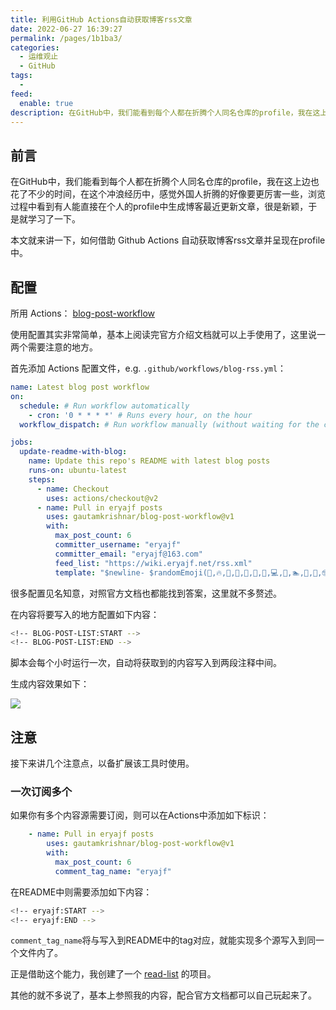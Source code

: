 ```yaml
---
title: 利用GitHub Actions自动获取博客rss文章
date: 2022-06-27 16:39:27
permalink: /pages/1b1ba3/
categories:
  - 运维观止
  - GitHub
tags:
  -
feed:
  enable: true
description: 在GitHub中，我们能看到每个人都在折腾个人同名仓库的profile，我在这上边也花了不少的时间，在这个冲浪经历中，感觉外国人折腾的好像要更厉害一些，浏览过程中看到有人能直接在个人的profile中生成博客最近更新文章，很是新颖，于是就学习了一下。
---
```




## 前言

在GitHub中，我们能看到每个人都在折腾个人同名仓库的profile，我在这上边也花了不少的时间，在这个冲浪经历中，感觉外国人折腾的好像要更厉害一些，浏览过程中看到有人能直接在个人的profile中生成博客最近更新文章，很是新颖，于是就学习了一下。

本文就来讲一下，如何借助 Github Actions 自动获取博客rss文章并呈现在profile中。

## 配置

所用 Actions： [blog-post-workflow](https://github.com/gautamkrishnar/blog-post-workflow)

使用配置其实非常简单，基本上阅读完官方介绍文档就可以上手使用了，这里说一两个需要注意的地方。

首先添加 Actions 配置文件，e.g. `.github/workflows/blog-rss.yml`：


```yaml
name: Latest blog post workflow
on:
  schedule: # Run workflow automatically
    - cron: '0 * * * *' # Runs every hour, on the hour
  workflow_dispatch: # Run workflow manually (without waiting for the cron to be called), through the Github Actions Workflow page directly

jobs:
  update-readme-with-blog:
    name: Update this repo's README with latest blog posts
    runs-on: ubuntu-latest
    steps:
      - name: Checkout
        uses: actions/checkout@v2
      - name: Pull in eryajf posts
        uses: gautamkrishnar/blog-post-workflow@v1
        with:
          max_post_count: 6
          committer_username: "eryajf"
          committer_email: "eryajf@163.com"
          feed_list: "https://wiki.eryajf.net/rss.xml"
          template: "$newline- $randomEmoji(💯,🔥,💫,🚀,🌮,📝,🥳,💻,🧰,🏊,🥰,🧐,🤓,😎,🥸,🤩,🤗,🤔,🫣,🤭,🤠,👹,👺,🤡,🤖,🎃,😺,🫶,👍,💪,💄,👀,🧠,🧑‍🏫,👨‍🏫,💂,🧑‍💻,🥷,💃,🕴,💼,🎓,🐻,🐵,🙉,🦄,🦆,🦅,🦍,🦣,🐘,🦒,🦏,🐎,🦩,🐲,🌝,🌜,🌏,🌈,🌊,🎬,🎭,🚀,🚦,⛽️,🗽,🎡,🌋,🌁,💡,🕯,🪜,🧰,⚗️,🔭,🪄,🎊,🎉,) [$title]($url) $newline"
```

很多配置见名知意，对照官方文档也都能找到答案，这里就不多赘述。

在内容将要写入的地方配置如下内容：


```bash
<!-- BLOG-POST-LIST:START -->
<!-- BLOG-POST-LIST:END -->
```

脚本会每个小时运行一次，自动将获取到的内容写入到两段注释中间。

生成内容效果如下：

![](http://t.eryajf.net/imgs/2022/06/a8aba8b74d90d40e.png)

## 注意

接下来讲几个注意点，以备扩展该工具时使用。

### 一次订阅多个

如果你有多个内容源需要订阅，则可以在Actions中添加如下标识：


```yaml
    - name: Pull in eryajf posts
        uses: gautamkrishnar/blog-post-workflow@v1
        with:
          max_post_count: 6
          comment_tag_name: "eryajf"
```

在README中则需要添加如下内容：

```bash
<!-- eryajf:START -->
<!-- eryajf:END -->
```

`comment_tag_name`将与写入到README中的tag对应，就能实现多个源写入到同一个文件内了。

正是借助这个能力，我创建了一个 [read-list](https://github.com/eryajf/read-list) 的项目。

其他的就不多说了，基本上参照我的内容，配合官方文档都可以自己玩起来了。